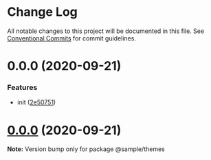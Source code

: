 # Change Log

All notable changes to this project will be documented in this file.
See [Conventional Commits](https://conventionalcommits.org) for commit guidelines.

# 0.0.0 (2020-09-21)


### Features

* init ([2e50751](https://github.com/nnishimura/design-system-boilerplate/commit/2e50751bd85b163157ae27b7b0257a67541cdde2))





# [0.0.0](https://github.com/nnishimura/design-system-boilerplate/compare/@sample/themes@0.0.2...@sample/themes@0.0.0) (2020-09-21)

**Note:** Version bump only for package @sample/themes
